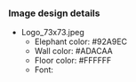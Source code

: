### Image design details
- Logo_73x73.jpeg
  - Elephant color: #92A9EC
  - Wall color: #ADACAA
  - Floor color: #FFFFFF
  - Font:
